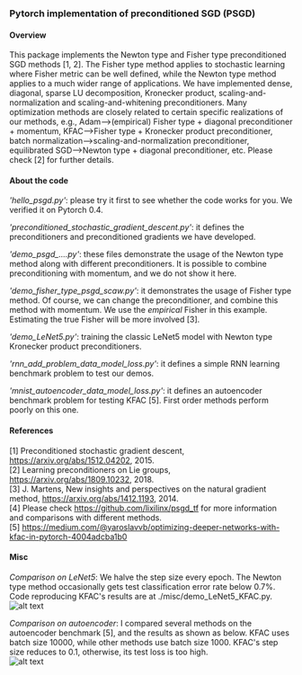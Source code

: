 ### Pytorch implementation of preconditioned SGD (PSGD)
#### Overview
This package implements the Newton type and Fisher type preconditioned SGD methods [1, 2]. The Fisher type method applies to stochastic learning where Fisher metric can be well defined, while the Newton type method applies to a much wider range of applications. We have implemented dense, diagonal, sparse LU decomposition, Kronecker product, scaling-and-normalization and scaling-and-whitening preconditioners. Many optimization methods are closely related to certain specific realizations of our methods, e.g., Adam-->(empirical) Fisher type + diagonal preconditioner + momentum, KFAC-->Fisher type + Kronecker product preconditioner, batch normalization-->scaling-and-normalization preconditioner, equilibrated SGD-->Newton type + diagonal preconditioner, etc. Please check [2] for further details.       
#### About the code
*'hello_psgd.py'*: please try it first to see whether the code works for you. We verified it on Pytorch 0.4. 

*'preconditioned_stochastic_gradient_descent.py'*: it defines the preconditioners and preconditioned gradients we have developed. 

*'demo_psgd_....py'*: these files demonstrate the usage of the Newton type method along with different preconditioners. It is possible to combine preconditioning with momentum, and we do not show it here.

*'demo_fisher_type_psgd_scaw.py'*: it demonstrates the usage of Fisher type method. Of course, we can change the preconditioner, and combine this method with momentum. We use the *empirical* Fisher in this example. Estimating the true Fisher will be more involved [3].

*'demo_LeNet5.py'*: training the classic LeNet5 model with Newton type Kronecker product preconditioners. 

*'rnn_add_problem_data_model_loss.py'*: it defines a simple RNN learning benchmark problem to test our demos.

*'mnist_autoencoder_data_model_loss.py'*: it defines an autoencoder benchmark problem for testing KFAC [5]. First order methods perform poorly on this one.       
#### References
[1] Preconditioned stochastic gradient descent, https://arxiv.org/abs/1512.04202, 2015.  
[2] Learning preconditioners on Lie groups, https://arxiv.org/abs/1809.10232, 2018.  
[3] J. Martens, New insights and perspectives on the natural gradient method, https://arxiv.org/abs/1412.1193, 2014.  
[4] Please check https://github.com/lixilinx/psgd_tf for more information and comparisons with different methods.  
[5] https://medium.com/@yaroslavvb/optimizing-deeper-networks-with-kfac-in-pytorch-4004adcba1b0

#### Misc
*Comparison on LeNet5*: We halve the step size every epoch. The Newton type method occasionally gets test classification error rate below 0.7%. Code reproducing KFAC's results are at ./misc/demo_LeNet5_KFAC.py.
![alt text](https://github.com/lixilinx/psgd_torch/blob/master/misc/mnist_lenet5.jpg)

*Comparison on autoencoder*: I compared several methods on the autoencoder benchmark [5], and the results as shown as below. KFAC uses batch size 10000, while other methods use batch size 1000. KFAC's step size reduces to 0.1, otherwise, its test loss is too high.      
![alt text](https://github.com/lixilinx/psgd_torch/blob/master/misc/mnist_autoencoder.jpg)
